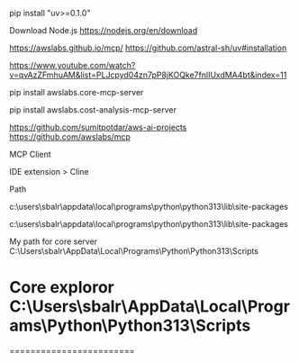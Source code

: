 pip install "uv>=0.1.0"

Download Node.js
https://nodejs.org/en/download

https://awslabs.github.io/mcp/
https://github.com/astral-sh/uv#installation


https://www.youtube.com/watch?v=qvAzZFmhuAM&list=PLJcpyd04zn7pP8jKOQke7fnlIUxdMA4bt&index=11

pip install awslabs.core-mcp-server

pip install awslabs.cost-analysis-mcp-server


https://github.com/sumitpotdar/aws-ai-projects
https://github.com/awslabs/mcp

MCP Client

IDE extension > Cline

Path

c:\users\sbalr\appdata\local\programs\python\python313\lib\site-packages

c:\users\sbalr\appdata\local\programs\python\python313\lib\site-packages

My path for core server
C:\Users\sbalr\AppData\Local\Programs\Python\Python313\Scripts

Core exploror
C:\Users\sbalr\AppData\Local\Programs\Python\Python313\Scripts
======================

========================